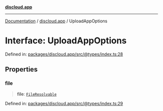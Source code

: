 [**discloud.app**](../README.md)

***

[Documentation](../../packages.md) / [discloud.app](../README.md) / UploadAppOptions

# Interface: UploadAppOptions

Defined in: [packages/discloud.app/src/@types/index.ts:28](https://github.com/discloud/discloud.app/blob/bfcb626f6315ac03eb36b36e57f162cd101e1996/packages/discloud.app/src/@types/index.ts#L28)

## Properties

### file

> **file**: [`FileResolvable`](../type-aliases/FileResolvable.md)

Defined in: [packages/discloud.app/src/@types/index.ts:29](https://github.com/discloud/discloud.app/blob/bfcb626f6315ac03eb36b36e57f162cd101e1996/packages/discloud.app/src/@types/index.ts#L29)
